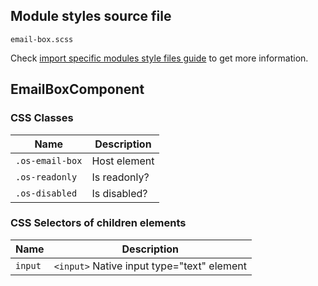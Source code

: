## Module styles source file

`email-box.scss`

Check [import specific modules style files guide](https://ngx-os.io/guides/import-specific-modules-style-files)
to get more information.

## EmailBoxComponent

### CSS Classes
| Name            | Description                       |
| --------------- | --------------------------------- |
| `.os-email-box` | Host element                      |
| `.os-readonly`  | Is readonly?                      |
| `.os-disabled`  | Is disabled?                      |

### CSS Selectors of children elements
| Name                | Description                                |
| ------------------- | ------------------------------------------ |
| `input`             | `<input>` Native input type="text" element |
